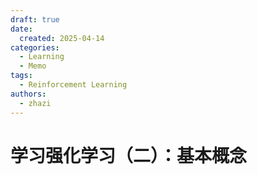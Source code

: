 ```yaml
---
draft: true
date:
  created: 2025-04-14
categories:
  - Learning
  - Memo
tags:
  - Reinforcement Learning
authors:
  - zhazi
---
```


# 学习强化学习（二）：基本概念

